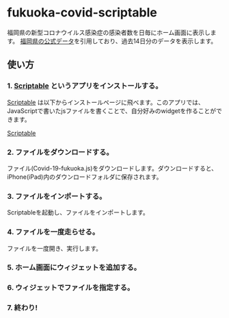 # fukuoka-covid-scriptable
福岡県の新型コロナウイルス感染症の感染者数を日毎にホーム画面に表示します。 [福岡県の公式データ](https://ckan.open-governmentdata.org/dataset/412b1e1c-7c05-443e-8c1f-e8dfcff57b91/resource/3e306520-17e0-4684-8b88-bddf748c68bd/download/400009_pref_fukuoka_covid19_newlycases.csv)を引用しており、過去14日分のデータを表示します。

## 使い方
### 1. [Scriptable](https://apps.apple.com/jp/app/scriptable/id1405459188) というアプリをインストールする。
[Scriptable](https://apps.apple.com/jp/app/scriptable/id1405459188) は以下からインストールページに飛べます。このアプリでは、JavaScriptで書いたjsファイルを書くことで、自分好みのwidgetを作ることができます。

[Scriptable](https://apps.apple.com/jp/app/scriptable/id1405459188)

### 2. ファイルをダウンロードする。
ファイル(Covid-19-fukuoka.js)をダウンロードします。ダウンロードすると、iPhone(iPad)内のダウンロードフォルダに保存されます。

### 3. ファイルをインポートする。
Scriptableを起動し、ファイルをインポートします。

### 4. ファイルを一度走らせる。
ファイルを一度開き、実行します。

### 5. ホーム画面にウィジェットを追加する。

### 6. ウィジェットでファイルを指定する。

### 7. 終わり!



